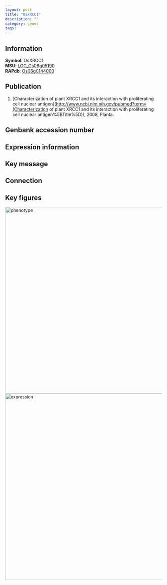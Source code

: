 ```yaml
---
layout: post
title: "OsXRCC1"
description: ""
category: genes
tags: 
---
```


## Information
__Symbol__: OsXRCC1  
__MSU__: [LOC_Os06g05190](http://rice.plantbiology.msu.edu/cgi-bin/ORF_infopage.cgi?orf=LOC_Os06g05190)  
__RAPdb__: [Os06g0144000](http://rapdb.dna.affrc.go.jp/viewer/gbrowse_details/irgsp1?name=Os06g0144000)  

## Publication
1. [Characterization of plant XRCC1 and its interaction with proliferating cell nuclear antigen](http://www.ncbi.nlm.nih.gov/pubmed?term=(Characterization of plant XRCC1 and its interaction with proliferating cell nuclear antigen%5BTitle%5D)), 2008, Planta.

## Genbank accession number

## Expression information

## Key message

## Connection

## Key figures
<img src="http://ricencode.github.io/images/OsXRCC1.pheno.png" alt="phenotype"  style="width: 600px;"/>

<img src="http://ricencode.github.io/images/OsXRCC1.exp.png" alt="expression"  style="width: 600px;"/>


